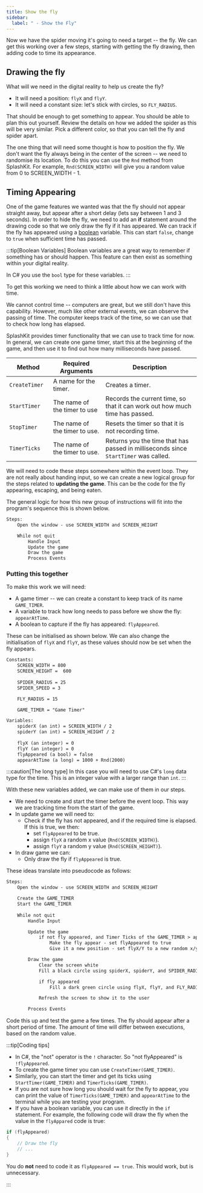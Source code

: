 ```yaml
---
title: Show the fly
sidebar:
  label: " - Show the Fly"
---
```


Now we have the spider moving it's going to need a target -- the fly. We can get this working over a few steps, starting with getting the fly drawing, then adding code to time its appearance.

## Drawing the fly

What will we need in the digital reality to help us create the fly?

- It will need a position: `flyX` and `flyY`.
- It will need a constant size: let's stick with circles, so `FLY_RADIUS`.

That should be enough to get something to appear. You should be able to plan this out yourself. Review the details on how we added the spider as this will be very similar. Pick a different color, so that you can tell the fly and spider apart.

The one thing that will need some thought is how to position the fly.
We don't want the fly always being in the center of the screen -- we need to randomise its location. To do this you can use the `Rnd` method from SplashKit. For example, `Rnd(SCREEN_WIDTH)` will give you a random value from 0 to SCREEN_WIDTH - 1.

## Timing Appearing

One of the game features we wanted was that the fly should not appear straight away, but appear after a short delay (lets say between 1 and 3 seconds). In order to hide the fly, we need to add an **if** statement around the drawing code so that we only draw the fly if it has appeared. We can track if the fly has appeared using a [boolean](../../1-concepts/01-0-boolean-data) variable. This can start `false`, change to `true` when sufficient time has passed.

:::tip[Boolean Variables]
Boolean variables are a great way to remember if something has or should happen. This feature can then exist as something within your digital reality.

In C# you use the `bool` type for these variables.
:::

To get this working we need to think a little about how we can work with time.

We cannot control time -- computers are great, but we still don't have this capability. However, much like other external events, we can observe the passing of time. The computer keeps track of the time, so we can use that to check how long has elapsed.

SplashKit provides timer functionality that we can use to track time for now. In general, we can create one game timer, start this at the beginning of the game, and then use it to find out how many milliseconds have passed.

| <div style="width:100px">**Method**</div> | **Required Arguments** |**Description** |
|-----------|------------------------|----------------|
|`CreateTimer`| A name for the timer. | Creates a timer. |
|`StartTimer`| The name of the timer to use | Records the current time, so that it can work out how much time has passed. |
|`StopTimer`| The name of the timer to use. | Resets the timer so that it is not recording time. |
|`TimerTicks`| The name of the timer to use. | Returns you the time that has passed in milliseconds since `StartTimer` was called. |

We will need to code these steps somewhere within the event loop. They are not really about handing input, so we can create a new logical group for the steps related to **updating the game**. This can be the code for the fly appearing, escaping, and being eaten.

The general logic for how this new group of instructions will fit into the program's sequence this is shown below.

```txt
Steps:
    Open the window - use SCREEN_WIDTH and SCREEN_HEIGHT

    While not quit
        Handle Input
        Update the game
        Draw the game
        Process Events
```

### Putting this together

To make this work we will need:

- A game timer -- we can create a constant to keep track of its name `GAME_TIMER`.
- A variable to track how long needs to pass before we show the fly: `appearAtTime`.
- A boolean to capture if the fly has appeared: `flyAppeared`.

These can be initialised as shown below. We can also change the initialisation of `flyX` and `flyY`, as these values should now be set when the fly appears.

```txt
Constants:
    SCREEN_WIDTH = 800
    SCREEN_HEIGHT =  600
    
    SPIDER_RADIUS = 25
    SPIDER_SPEED = 3

    FLY_RADIUS = 15

    GAME_TIMER = "Game Timer"

Variables:
    spiderX (an int) = SCREEN_WIDTH / 2
    spiderY (an int) = SCREEN_HEIGHT / 2
    
    flyX (an integer) = 0
    flyY (an integer) = 0
    flyAppeared (a bool) = false
    appearAtTime (a long) = 1000 + Rnd(2000)
```

:::caution[The long type]
In this case you will need to use C#'s `long` data type for the time. This is an integer value with a larger range than `int`.
:::

With these new variables added, we can make use of them in our steps.

- We need to create and start the timer before the event loop. This way we are tracking time from the start of the game.
- In update game we will need to:
  - Check if the fly has not appeared, and if the required time is elapsed. If this is true, we then:
    - set `flyAppeared` to be true.
    - assign `flyX` a random x value (`Rnd(SCREEN_WIDTH)`).
    - assign `flyY` a random y value (`Rnd(SCREEN_HEIGHT)`).
- In draw game we can:
  - Only draw the fly if `flyAppeared` is true.

These ideas translate into pseudocode as follows:

```txt
Steps:
    Open the window - use SCREEN_WIDTH and SCREEN_HEIGHT

    Create the GAME_TIMER
    Start the GAME_TIMER
    
    While not quit
        Handle Input

        Update the game
            if not fly appeared, and Timer Ticks of the GAME_TIMER > appearAtTime
                Make the fly appear - set flyAppeared to true
                Give it a new position - set flyX/Y to a new random x/y value

        Draw the game
            Clear the screen white
            Fill a black circle using spiderX, spiderY, and SPIDER_RADIUS

            if fly appeared
                Fill a dark green circle using flyX, flyY, and FLY_RADIUS

            Refresh the screen to show it to the user

        Process Events
```

Code this up and test the game a few times. The fly should appear after a short period of time. The amount of time will differ between executions, based on the random value.

:::tip[Coding tips]

- In C#, the "not" operator is the `!` character. So "not flyAppeared" is `!flyAppeared`.
- To create the game timer you can use `CreateTimer(GAME_TIMER)`.
- Similarly, you can start the timer and get its ticks using `StartTimer(GAME_TIMER)` and `TimerTicks(GAME_TIMER)`.
- If you are not sure how long you should wait for the fly to appear, you can print the value of `TimerTicks(GAME_TIMER)` and `appearAtTime` to the terminal while you are testing your program.
- If you have a boolean variable, you can use it directly in the `if` statement. For example, the following code will draw the fly when the value in the `flyAppared` code is true:

```csharp
if (flyAppeared)
{
    // Draw the fly
    // ...
}
```

You do **not** need to code it as `flyAppeared == true`. This would work, but is unnecessary.

:::
